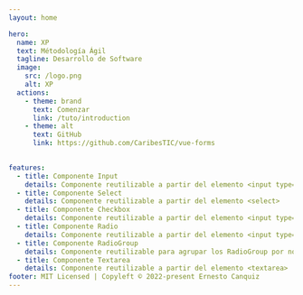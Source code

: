 ```yaml
---
layout: home

hero:
  name: XP
  text: Métodología Ágil
  tagline: Desarrollo de Software
  image:
    src: /logo.png
    alt: XP
  actions:
    - theme: brand
      text: Comenzar
      link: /tuto/introduction
    - theme: alt
      text: GitHub
      link: https://github.com/CaribesTIC/vue-forms
      

features:
  - title: Componente Input
    details: Componente reutilizable a partir del elemento <input type="text">    
  - title: Componente Select
    details: Componente reutilizable a partir del elemento <select>
  - title: Componente Checkbox
    details: Componente reutilizable a partir del elemento <input type="checkbox">
  - title: Componente Radio
    details: Componente reutilizable a partir del elemento <input type="radio">
  - title: Componente RadioGroup
    details: Componente reutilizable para agrupar los RadioGroup por nombre
  - title: Componente Textarea
    details: Componente reutilizable a partir del elemento <textarea>
footer: MIT Licensed | Copyleft © 2022-present Ernesto Canquiz
---
```


